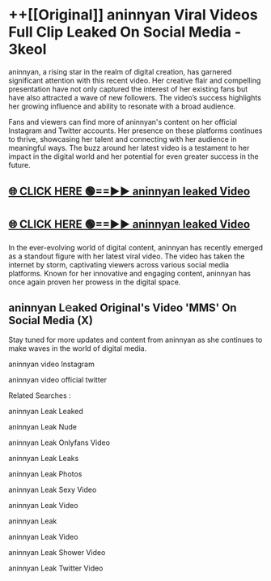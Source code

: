 # ++[[Original]] aninnyan Viral Videos Full Clip Leaked On Social Media - 3keol<br>

aninnyan, a rising star in the realm of digital creation, has garnered significant attention with this recent video. Her creative flair and compelling presentation have not only captured the interest of her existing fans but have also attracted a wave of new followers. The video’s success highlights her growing influence and ability to resonate with a broad audience.

Fans and viewers can find more of aninnyan's content on her official Instagram and Twitter accounts. Her presence on these platforms continues to thrive, showcasing her talent and connecting with her audience in meaningful ways. The buzz around her latest video is a testament to her impact in the digital world and her potential for even greater success in the future.


## [🌐 CLICK HERE 🟢==►► aninnyan leaked Video ](https://onlyclips.site?title=aninnyan&ref=git)

## [🌐 CLICK HERE 🟢==►► aninnyan leaked Video ](https://onlyclips.site?title=aninnyan&ref=git)


In the ever-evolving world of digital content, aninnyan has recently emerged as a standout figure with her latest viral video. The video has taken the internet by storm, captivating viewers across various social media platforms. Known for her innovative and engaging content, aninnyan has once again proven her prowess in the digital space.



## aninnyan L𝚎aked Original's Video 'MMS' On Social Media (X)


Stay tuned for more updates and content from aninnyan as she continues to make waves in the world of digital media.

aninnyan video Instagram

aninnyan video official twitter


Related Searches :

aninnyan Leak Leaked

aninnyan Leak Nude

aninnyan Leak Onlyfans Video

aninnyan Leak Leaks

aninnyan Leak Photos

aninnyan Leak Sexy Video

aninnyan Leak Video

aninnyan Leak

aninnyan Leak Video

aninnyan Leak Shower Video

aninnyan Leak Twitter Video

